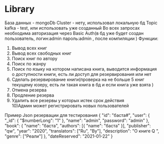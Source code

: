 # Library
База данных - mongoDb 
Cluster - нету, использовал локальную бд 
Topic kafka - test, или использовать уже созданный
Во всех запросах необходима авторизация через Basic Auth(в бд уже будет создан пользователь, логин:admin пароль:admin , после компиляции )
Функции:
1) Вывод всех книг    
2) Вывод всех свободных книг 
3) Поиск книг по автору
4) Поиск по жанру 
5) Поиск по языку на котором написана книга, выводится информация о доступности книги, есть ли доступ для резервирования или нет
6) Сделать резервирование книги(проверка  на не больше 5 книг текущему юзеру, есть ли  такая книга в бд и если книга уже взята )
7) Отмена резерва
8) Продление резерва
9) Удалить все резервы у которых истек срок действия  
10)Админ может регистрировать новых пользователей 

Пример Json резервации для тестирования 
{
    "id": "баста#",
    "user": {
        "_id": {
            "$numberLong": "1"
        },
        "name": "admin",
        "password": "admin"
    },
    "book": {
        "name": "баста",
        "authors": [{
            "name": "баста"
        }],
        "publisher": "qw",
        "year": "2020",
        "translators": ["Ru", "By"],
        "description": "О книге Q ",
        "genre": ["Реали"]
    },
    "dateReserved": "2021-01-22"
}





